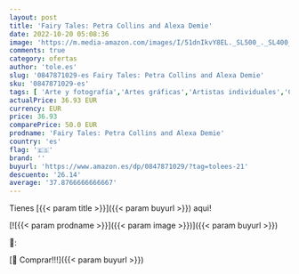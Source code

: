 ```yaml
---
layout: post
title: 'Fairy Tales: Petra Collins and Alexa Demie'
date: 2022-10-20 05:08:36
image: 'https://m.media-amazon.com/images/I/51dnIkvY8EL._SL500_._SL400_.jpg'
comments: true
category: ofertas
author: 'tole.es'
slug: '0847871029-es Fairy Tales: Petra Collins and Alexa Demie'
sku: '0847871029-es'
tags: [ 'Arte y fotografía','Artes gráficas','Artistas individuales','Colecciones de fotografía y exhibiciones','Diseño de moda','Diseño gráfico comercial','Diseño y moda','Erótica','Familia y relaciones','Fotografía de moda','Fotografía y vídeo','Fotógrafos individuales','Guías sexuales','Historia del arte por tema y concepto','Historia, teoría y crítica de arte, cine y fotografía','Libros','Libros de arte y fotografía erótica','Libros de fotografía erótica','Monografías de fotógrafos individuales','Retrato fotográfico','Salud, familia y desarrollo personal','alexa','🇪🇸', ]
actualPrice: 36.93 EUR
currency: EUR
price: 36.93
comparePrice: 50.0 EUR
prodname: 'Fairy Tales: Petra Collins and Alexa Demie'
country: 'es'
flag: '🇪🇸'
brand: ''
buyurl: 'https://www.amazon.es/dp/0847871029/?tag=tolees-21'
descuento: '26.14'
average: '37.8766666666667'
---
```


Tienes [{{< param title >}}]({{< param buyurl >}}) aqui!

[![{{< param prodname >}}]({{< param image >}})]({{< param buyurl >}})

🔎:


[🛒 Comprar!!!]({{< param buyurl >}})
